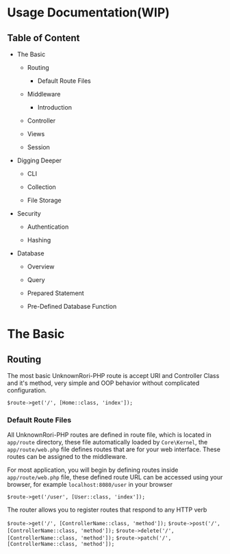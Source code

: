 # Usage Documentation(WIP)

## Table of Content

- The Basic

  - Routing

    - Default Route Files

  - Middleware

    - Introduction

  - Controller

  - Views

  - Session

- Digging Deeper

  - CLI

  - Collection

  - File Storage

- Security

  - Authentication

  - Hashing

- Database

  - Overview

  - Query

  - Prepared Statement

  - Pre-Defined Database Function

# The Basic

## Routing

The most basic UnknownRori-PHP route is accept URI and Controller Class and it's method, very simple and OOP behavior without complicated configuration.

`$route->get('/', [Home::class, 'index']);`

### Default Route Files

All UnknownRori-PHP routes are defined in route file, which is located in `app/route` directory, these file automatically loaded by `Core\Kernel`, the `app/route/web.php` file defines routes that are for your web interface. These routes can be assigned to the middleware.

For most application, you will begin by defining routes inside `app/route/web.php` file, these defined route URL can be accessed using your browser, for example `localhost:8080/user` in your browser

`$route->get('/user', [User::class, 'index']);`

The router allows you to register routes that respond to any HTTP verb

`$route->get('/', [ControllerName::class, 'method']);`
`$route->post('/', [ControllerName::class, 'method']);`
`$route->delete('/', [ControllerName::class, 'method']);`
`$route->patch('/', [ControllerName::class, 'method']);`
